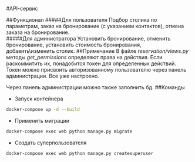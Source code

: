 #API-сервис

##Функционал
#####Для пользователя
Подбор столика по параметрам, заказ на бронирование (с указанием контактов), отмена заказа на бронирование.  
#####Для администратора
Установить бронирование, отменить бронирование, установить стоимость бронирования, добавить\изменить столик. 
##Примечание
В файле *reservation/views.py* методы *get_permissions*
 определяют права на действия. Если раскоммитить их, понадобится токен для определенных действий. Токен можно присвоить авторизованному пользователю через панель администрации. Все уже настроено.
 
 Через панель администрации можно также заполнить бд.
##Команды
- Запуск контейнера
```bash
docker-compose up -d --build
```
- Применить миграции
```bash
docker-compose exec web python manage.py migrate
```
- Создать суперпользователя
```bash
docker-compose exec web python manage.py createsuperuser
```
